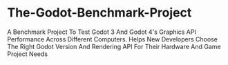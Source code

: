 # The-Godot-Benchmark-Project
A Benchmark Project To Test Godot 3 And Godot 4's Graphics API Performance Across Different Computers. Helps New Developers Choose The Right Godot Version And Rendering API For Their Hardware And Game Project Needs
